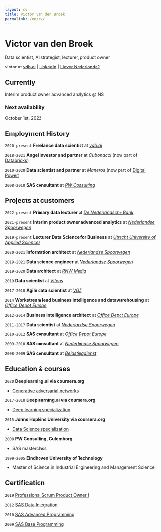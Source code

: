 ```yaml
---
layout: cv
title: Victor van den Broek
permalink: /en/cv/
---
```

# Victor van den Broek
Data scientist, AI strategist, lecturer, product owner

<div id="webaddress">
victor at <a href="https://vdb.ai/en/">vdb.ai</a> | <a href="https://www.linkedin.com/in/victorvdb/">LinkedIn</a> | <a href="https://vdb.ai/cv">Liever Nederlands?</a>
</div>


## Currently

Interim product owner advanced analytics @ NS

### Next availability

October 1st, 2022

## Employment History
`2020-present`
__Freelance data scientist__ at [_vdb.ai_](https://vdb.ai)

`2018-2021`
__Angel investor and partner__ at _Cubonacci_ (now part of [Databricks](https://databricks.com/blog/2021/07/02/a-shared-vision-for-data-teams-why-cubonacci-joined-databricks.html))

`2010-2020`
__Data scientist and partner__ at _Maneros_ (now part of [Digital Power](https://digital-power.com/maneros))

`2008-2010`
__SAS consultant__ at [_PW Consulting_](https://www.pwconsulting.nl)

## Projects at customers

`2022-present`
__Primary data lecturer__ at [_De Nederlandsche Bank_](https://www.dnb.nl/en/)

`2021-present`
__Interim product owner advanced analytics__ at [_Nederlandse Spoorwegen_](https://www.ns.nl/en)

`2019-present`
__Lecturer Data Science for Business__ at [_Utrecht University of Applied Sciences_](https://www.internatonalhu.com)

`2020-2021`
__Information architect__ at [_Nederlandse Spoorwegen_](https://www.ns.nl/en)

`2019-2021`
__Data science engineer__ at [_Nederlandse Spoorwegen_](https://www.ns.nl/en)

`2019-2020`
__Data architect__ at [_RNW Media_](https://www.rnw.org)

`2019`
__Data scientist__ at [_Vitens_](https://www.vitens.nl)

`2017-2018`
__Agile data scientist__ at [_VGZ_](https://www.vgz.nl/english)

`2014`
__Workstream lead business intelligence and datawarehousing__ at [_Office Depot Europe_](https://www.officedepot.eu)

`2012-2014`
__Business intelligence architect__ at [_Office Depot Europe_](https://www.officedepot.eu)

`2011-2017`
__Data scientist__ at [_Nederlandse Spoorwegen_](https://www.ns.nl/en)

`2010-2012`
__SAS consultant__ at [_Office Depot Europe_](https://www.officedepot.eu)

`2009-2010`
__SAS consultant__ at [_Nederlandse Spoorwegen_](https://www.ns.nl/en)

`2008-2009`
__SAS consultant__ at [_Belastingdienst_](https://www.belastingdienst.nl/wps/wcm/connect/en/individuals/individuals)


## Education & courses

`2020`
__Deeplearning.ai via coursera.org__
- [Generative adversarial networks](https://coursera.org/share/d1490e08649f1555629f246e82cae349)

`2017-2018`
__Deeplearning.ai via coursera.org__
- [Deep learning specialization](https://coursera.org/share/9632c7003388406a8c5efad9c727302a)

`2015`
__Johns Hopkins University via coursera.org__
- [Data Science specialization](https://coursera.org/share/785ee18a8f8355d65a8e50f434625206)

`2008`
__PW Consulting, Culemborg__
- SAS masterclass

`1999-2005`
__Eindhoven University of Technology__
- Master of Science in Industrial Engineering and Management Science


## Certification

`2019`
[Professional Scrum Product Owner I](https://www.credly.com/badges/f30f95e1-5fed-49bb-8e06-74cf9e5ff5ca/public_url)

`2012`
[SAS Data Integration](https://www.credly.com/badges/43a617e5-ad93-4f1a-8531-e1e239f6ba66/public_url)

`2010`
[SAS Advanced Programming](https://www.credly.com/badges/1359fb4a-7962-40d6-81e7-a3e65a8b143a/public_url)

`2009`
[SAS Base Programming](https://www.credly.com/badges/36005d4f-630b-4a84-8945-e56cc4f172d9/public_url)
